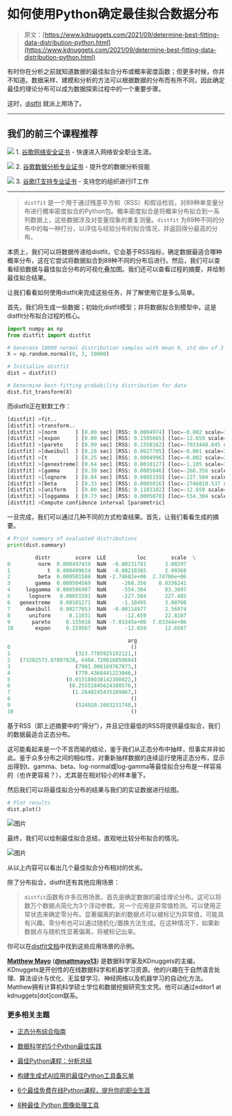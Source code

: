 # 如何使用Python确定最佳拟合数据分布

> 原文：[https://www.kdnuggets.com/2021/09/determine-best-fitting-data-distribution-python.html](https://www.kdnuggets.com/2021/09/determine-best-fitting-data-distribution-python.html)

有时你在分析之前就知道数据的最佳拟合分布或概率密度函数；但更多时候，你并不知道。数据采样、建模和分析的方法可以根据数据的分布而有所不同，因此确定最佳的理论分布可以成为数据探索过程中的一个重要步骤。

这时，[distfit](https://github.com/erdogant/distfit) 就派上用场了。

* * *

## 我们的前三个课程推荐

![](../Images/0244c01ba9267c002ef39d4907e0b8fb.png) 1\. [谷歌网络安全证书](https://www.kdnuggets.com/google-cybersecurity) - 快速进入网络安全职业生涯。

![](../Images/e225c49c3c91745821c8c0368bf04711.png) 2\. [谷歌数据分析专业证书](https://www.kdnuggets.com/google-data-analytics) - 提升您的数据分析技能

![](../Images/0244c01ba9267c002ef39d4907e0b8fb.png) 3\. [谷歌IT支持专业证书](https://www.kdnuggets.com/google-itsupport) - 支持您的组织进行IT工作

* * *

> `distfit` 是一个用于通过残差平方和（RSS）和假设检验，对89种单变量分布进行概率密度拟合的Python包。概率密度拟合是将概率分布拟合到一系列数据上，这些数据涉及对变量现象的重复测量。`distfit` 为89种不同的分布中的每一种打分，以评估与经验分布的拟合情况，并返回得分最高的分布。

本质上，我们可以将数据传递给distfit，它会基于RSS指标，确定数据最适合哪种概率分布，这在它尝试将数据拟合到89种不同的分布后进行。然后，我们可以查看经验数据与最佳拟合分布的可视化叠加图。我们还可以查看过程的摘要，并绘制最佳拟合结果。

让我们看看如何使用distfit来完成这些任务，并了解使用它是多么简单。

首先，我们将生成一些数据；初始化distfit模型；并将数据拟合到模型中。这是distfit分布拟合过程的核心。

```py
import numpy as np
from distfit import distfit

# Generate 10000 normal distribution samples with mean 0, std dev of 3 
X = np.random.normal(0, 3, 10000)

# Initialize distfit
dist = distfit()

# Determine best-fitting probability distribution for data
dist.fit_transform(X)
```

而distfit正在默默工作：

```py
[distfit] >fit..
[distfit] >transform..
[distfit] >[norm      ] [0.00 sec] [RSS: 0.0004974] [loc=-0.002 scale=3.003]
[distfit] >[expon     ] [0.00 sec] [RSS: 0.1595665] [loc=-12.659 scale=12.657]
[distfit] >[pareto    ] [0.99 sec] [RSS: 0.1550162] [loc=-7033448.845 scale=7033436.186]
[distfit] >[dweibull  ] [0.28 sec] [RSS: 0.0027705] [loc=-0.001 scale=2.570]
[distfit] >[t         ] [0.25 sec] [RSS: 0.0004996] [loc=-0.002 scale=2.994]
[distfit] >[genextreme] [0.64 sec] [RSS: 0.0010127] [loc=-1.105 scale=3.007]
[distfit] >[gamma     ] [0.39 sec] [RSS: 0.0005046] [loc=-268.356 scale=0.034]
[distfit] >[lognorm   ] [0.84 sec] [RSS: 0.0005159] [loc=-227.504 scale=227.485]
[distfit] >[beta      ] [0.33 sec] [RSS: 0.0005016] [loc=-2746819.537 scale=2747059.862]
[distfit] >[uniform   ] [0.00 sec] [RSS: 0.1103102] [loc=-12.659 scale=22.811]
[distfit] >[loggamma  ] [0.73 sec] [RSS: 0.0005070] [loc=-554.304 scale=83.400]
[distfit] >Compute confidence interval [parametric]
```

一旦完成，我们可以通过几种不同的方式检查结果。首先，让我们看看生成的摘要。

```py
# Print summary of evaluated distributions
print(dist.summary)
```

```py
         distr        score  LLE          loc        scale  \
0         norm  0.000497419  NaN  -0.00231781      3.00297   
1            t  0.000499624  NaN  -0.00210365      2.99368   
2         beta  0.000501588  NaN -2.74682e+06  2.74706e+06   
3        gamma  0.000504569  NaN     -268.356    0.0336241   
4     loggamma  0.000506987  NaN     -554.304      83.3997   
5      lognorm   0.00051591  NaN     -227.504      227.485   
6   genextreme   0.00101271  NaN     -1.10495      3.00708   
7     dweibull   0.00277053  NaN  -0.00114977      2.56974   
8      uniform      0.11031  NaN      -12.659      22.8107   
9       pareto     0.155016  NaN -7.03345e+06  7.03344e+06   
10       expon     0.159567  NaN      -12.659      12.6567   

                                       arg  
0                                       ()  
1                     (323.7785925192121,)  
2   (73202573.87887828, 6404.720016859684)  
3                     (7981.006169767873,)  
4                     (770.4368441223046,)  
5                  (0.013180038142300822,)  
6                   (0.25551845624380576,)  
7                    (1.2640245435189867,)  
8                                       ()  
9                     (524920.1083231748,)  
10                                      () 
```

基于RSS（即上述摘要中的“得分”），并且记住最低的RSS将提供最佳拟合，我们的数据最适合正态分布。

这可能看起来是一个不言而喻的结论，鉴于我们从正态分布中抽样，但事实并非如此。鉴于众多分布之间的相似性，对重新抽样数据的连续运行使用正态分布，显示出得到t、gamma、beta、log-normal或log-gamma等最佳拟合分布是一样容易的（也许更容易？），尤其是在相对较小的样本量下。

然后我们可以将最佳拟合分布的结果与我们的实证数据进行绘图。

```py
# Plot results
dist.plot()
```

![图片](../Images/db9c30d03bd63d72fde3699ac6becd53.png)

最终，我们可以绘制最佳拟合总结，直观地比较分布拟合的情况。

![图片](../Images/ac00a4049e01d5b7db1f6ca935b5c6d9.png)

从以上内容可以看出几个最佳拟合分布相对的优劣。

除了分布拟合，distfit还有其他应用场景：

> `distfit`函数有许多应用场景。首先是确定数据的最佳理论分布。这可以将数万个数据点简化为3个浮动参数。另一个应用是异常值检测。可以使用正常状态来确定零分布。显著偏离的新的数据点可以被标记为异常值，可能具有兴趣。零分布也可以通过随机化/置换方法生成。在这种情况下，如果新数据点与随机性显著偏离，将被标记出来。

你可以在[distfit文档](https://erdogant.github.io/distfit/pages/html/Examples.html)中找到这些应用场景的示例。

**[Matthew Mayo](https://www.linkedin.com/in/mattmayo13/)** ([**@mattmayo13**](https://twitter.com/mattmayo13)) 是数据科学家及KDnuggets的主编，KDnuggets是开创性的在线数据科学和机器学习资源。他的兴趣在于自然语言处理、算法设计与优化、无监督学习、神经网络以及机器学习的自动化方法。Matthew拥有计算机科学硕士学位和数据挖掘研究生文凭。他可以通过editor1 at kdnuggets[dot]com联系。

### 更多相关主题

+   [正态分布综合指南](https://www.kdnuggets.com/2022/06/comprehensive-guide-normal-distribution.html)

+   [数据科学的5个Python最佳实践](https://www.kdnuggets.com/5-python-best-practices-for-data-science)

+   [最佳Python课程：分析总结](https://www.kdnuggets.com/2022/01/best-python-courses-analysis-summary.html)

+   [构建生成式AI应用的最佳Python工具备忘单](https://www.kdnuggets.com/2023/08/best-python-tools-generative-ai-cheat-sheet.html)

+   [6个最佳免费在线Python课程，提升你的职业生涯](https://www.kdnuggets.com/2022/11/corise-6-best-free-online-courses-python-boost-career.html)

+   [8种最佳 Python 图像处理工具](https://www.kdnuggets.com/2022/11/8-best-python-image-manipulation-tools.html)
